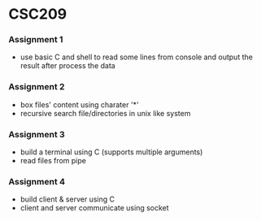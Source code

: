 # CSC209

### Assignment 1
- use basic C and shell to read some lines from console and output the result after process the data 

### Assignment 2
- box files' content using charater '*'
- recursive search file/directories in unix like system

### Assignment 3
- build a terminal using C (supports multiple arguments)
- read files from pipe

### Assignment 4
- build client & server using C
- client and server communicate using socket
